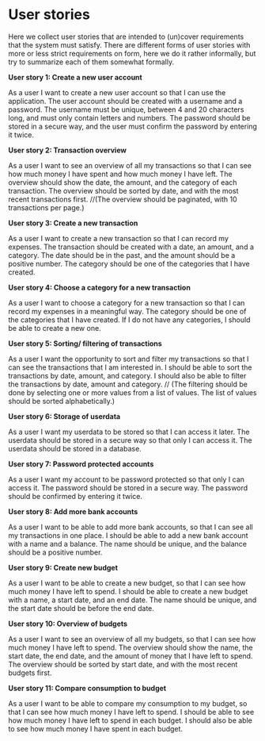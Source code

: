 # User stories

Here we collect user stories that are intended to (un)cover requirements that the system must satisfy. There are different forms of user stories with more or less strict requirements on form, here we do it rather informally, but try to summarize each of them somewhat formally.

**User story 1: Create a new user account**

As a user I want to create a new user account so that I can use the application. The user account should be created with a username and a password. The username must be unique, between 4 and 20 characters long, and must only contain letters and numbers. The password should be stored in a secure way, and the user must confirm the password by entering it twice.

**User story 2: Transaction overview** 

As a user I want to see an overview of all my transactions so that I can see how much money I have spent and how much money I have left. The overview should show the date, the amount, and the category of each transaction. The overview should be sorted by date, and with the most recent transactions first. //(The overview should be paginated, with 10 transactions per page.)

**User story 3: Create a new transaction** 

As a user I want to create a new transaction so that I can record my expenses. The transaction should be created with a date, an amount, and a category. The date should be in the past, and the amount should be a positive number. The category should be one of the categories that I have created.

**User story 4: Choose a category for a new transaction**

As a user I want to choose a category for a new transaction so that I can record my expenses in a meaningful way. The category should be one of the categories that I have created. If I do not have any categories, I should be able to create a new one.

**User story 5: Sorting/ filtering of transactions** 

As a user I want the opportunity to sort and filter my transactions so that I can see the transactions that I am interested in. I should be able to sort the transactions by date, amount, and category. I should also be able to filter the transactions by date, amount and category. // (The filtering should be done by selecting one or more values from a list of values. The list of values should be sorted alphabetically.)

**User story 6: Storage of userdata**

As a user I want my userdata to be stored so that I can access it later. The userdata should be stored in a secure way so that only I can access it. The userdata should be stored in a database.

**User story 7: Password protected accounts**

As a user I want my account to be password protected so that only I can access it. The password should be stored in a secure way. The password should be confirmed by entering it twice.

**User story 8: Add more bank accounts**

As a user I want to be able to add more bank accounts, so that I can see all my transactions in one place. I should be able to add a new bank account with a name and a balance. The name should be unique, and the balance should be a positive number.


**User story 9: Create new budget**

As a user I want to be able to create a new budget, so that I can see how much money I have left to spend. I should be able to create a new budget with a name, a start date, and an end date. The name should be unique, and the start date should be before the end date.

**User story 10: Overview of budgets** 

As a user I want to see an overview of all my budgets, so that I can see how much money I have left to spend. The overview should show the name, the start date, the end date, and the amount of money that I have left to spend. The overview should be sorted by start date, and with the most recent budgets first. 

**User story 11: Compare consumption to budget** 

As a user I want to be able to compare my consumption to my budget, so that I can see how much money I have left to spend. I should be able to see how much money I have left to spend in each budget. I should also be able to see how much money I have spent in each budget. 

